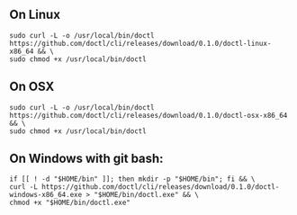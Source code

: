 ## On Linux

```shell
sudo curl -L -o /usr/local/bin/doctl https://github.com/doctl/cli/releases/download/0.1.0/doctl-linux-x86_64 && \
sudo chmod +x /usr/local/bin/doctl
```

## On OSX

```shell
sudo curl -L -o /usr/local/bin/doctl https://github.com/doctl/cli/releases/download/0.1.0/doctl-osx-x86_64 && \
sudo chmod +x /usr/local/bin/doctl
```

## On Windows with git bash:

```shell
if [[ ! -d "$HOME/bin" ]]; then mkdir -p "$HOME/bin"; fi && \
curl -L https://github.com/doctl/cli/releases/download/0.1.0/doctl-windows-x86_64.exe > "$HOME/bin/doctl.exe" && \
chmod +x "$HOME/bin/doctl.exe"
```

